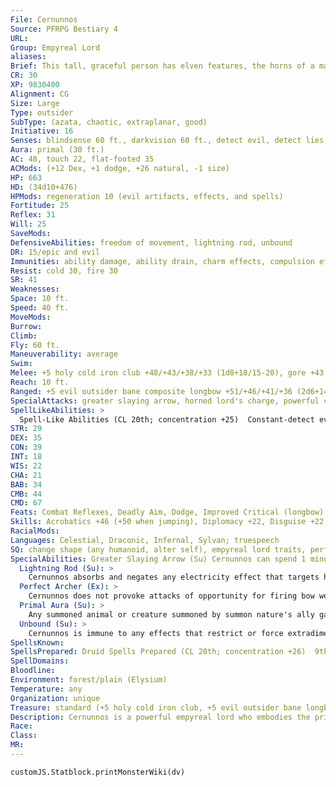 ```yaml
---
File: Cernunnos
Source: PFRPG Bestiary 4
URL: 
Group: Empyreal Lord
aliases: 
Brief: This tall, graceful person has elven features, the horns of a majestic stag and a piercing, ageless stare.
CR: 30
XP: 9830400
Alignment: CG
Size: Large
Type: outsider
SubType: (azata, chaotic, extraplanar, good)
Initiative: 16
Senses: blindsense 60 ft., darkvision 60 ft., detect evil, detect lies, detect poison, low-light vision, true seeing; Perception +43
Aura: primal (30 ft.)
AC: 48, touch 22, flat-footed 35
ACMods: (+12 Dex, +1 dodge, +26 natural, -1 size)
HP: 663
HD: (34d10+476)
HPMods: regeneration 10 (evil artifacts, effects, and spells)
Fortitude: 25
Reflex: 31
Will: 25
SaveMods: 
DefensiveAbilities: freedom of movement, lightning rod, unbound
DR: 15/epic and evil
Immunities: ability damage, ability drain, charm effects, compulsion effects, death effects, electricity, energy drain, petrification
Resist: cold 30, fire 30
SR: 41
Weaknesses: 
Space: 10 ft.
Speed: 40 ft.
MoveMods: 
Burrow: 
Climb: 
Fly: 60 ft.
Maneuverability: average
Swim: 
Melee: +5 holy cold iron club +48/+43/+38/+33 (1d8+18/15-20), gore +43 (2d8+18)
Reach: 10 ft.
Ranged: +5 evil outsider bane composite longbow +51/+46/+41/+36 (2d6+14/19-20/x4)
SpecialAttacks: greater slaying arrow, horned lord's charge, powerful charge (gore, 4d8+13 and horned lord's charge), wild shape (as 20th level druid)
SpellLikeAbilities: >
  Spell-Like Abilities (CL 20th; concentration +25)  Constant-detect evil, detect lies, detect poison, freedom of movement, true seeing  At Will-greater teleport, haste*, true strike*  3/day-break enchantment*, breath of life*, dimensional anchor (DC 19)  1/day-discern location, mage's disjunction* (DC 24), time stop*^[*: can use mythic version in their realm]
STR: 29
DEX: 35
CON: 39
INT: 18
WIS: 22
CHA: 21
BAB: 34
CMB: 44
CMD: 67
Feats: Combat Reflexes, Deadly Aim, Dodge, Improved Critical (longbow), Improved Critical (scimitar), Improved Initiative, Improved Precise Shot, Mobility, Point-Blank Shot, Power Attack, Precise Shot, Quick Draw, Rapid Shot, Shot on the Run, Weapon Focus (club), Weapon Focus (gore), Weapon Focus (longbow)
Skills: Acrobatics +46 (+50 when jumping), Diplomacy +22, Disguise +22, Fly +10, Handle Animal +22, Intimidate +22, Knowledge (geography) +24, Knowledge (nature) +24, Knowledge (planes) +24, Knowledge (religion) +21, Perception +43, Ride +32, Sense Motive +43, Stealth +45, Survival +43, Swim +26
RacialMods: 
Languages: Celestial, Draconic, Infernal, Sylvan; truespeech
SQ: change shape (any humanoid, alter self), empyreal lord traits, perfect archer, seed of life
SpecialAbilities: Greater Slaying Arrow (Su) Cernunnos can spend 1 minute crafting any kind of greater slaying arrow (DC 32). He can have only one such arrow at a time, and it only functions for him. The save DC is Charisma-based.  Horned Lord's Charge (Ex) An opponent hit by Cernunnos's powerful charge must succeed at a DC 39 Fort save or be exhausted, sickened, or stunned (Cernunnos's choice) for 1d4 rounds. The save DC is Constitution-based.
  Lightning Rod (Su): >
    Cernunnos absorbs and negates any electricity effect that targets him or includes him in its area. As an immediate action on his next turn, he can release this energy to grant the shock weapon special ability to all weapons wielded by his allies within 30 feet for 1 round.
  Perfect Archer (Ex): >
    Cernunnos does not provoke attacks of opportunity for firing bow weapons in melee. He threatens squares out to his normal reach when wielding a bow. He automatically creates arrows when firing a bow and treats any bow he wields as if it had a range increment of 500 feet.
  Primal Aura (Su): >
    Any summoned animal or creature summoned by summon nature's ally gains a +4 enhancement bonus to its Strength and Constitution while within Cernunnos's aura. Any such creature summoned within his aura obeys him as if he had summoned it (if given conflicting orders, the creature obeys Cernunnos instead of its summoner).  Spells Cernunnos casts spells as 20th-level druid.
  Unbound (Su): >
    Cernunnos is immune to any effects that restrict or force extradimensional movement upon him, such as banishment or dimensional anchor. He may allow these effects to affect him.
SpellsKnown: 
SpellsPrepared: Druid Spells Prepared (CL 20th; concentration +26)  9th-elemental swarm, foresight, summon nature's ally IX (2)  8th-control plants (DC 24), repel metal or stone, sunburst (DC 24), whirlwind (DC 24)  7th-control weather, creeping doom (DC 23), heal, sunbeam (DC 23)  6th-antilife shell, greater dispel magic (2), move earth, wall of stone (DC 22)  5th-atonement, baleful polymorph (DC 21), deathward, transmute rock to mud, wall of thorns  4th-cure serious wounds (2), freedom of movement, rusting grasp, true formAPG (DC 20)  3rd-call lightning (DC 19), cure moderate wounds, neutralize poison (2), remove disease  2nd-chill metal (DC 18), fog cloud, heat metal (DC 18), lesser restoration, resist energy (2)  1st-calm animals (DC 17, 2), cure light wounds (2), pass without trace (2)  0-create water, mending, purify food and drink, read magic
SpellDomains: 
Bloodline: 
Environment: forest/plain (Elysium)
Temperature: any
Organization: unique
Treasure: standard (+5 holy cold iron club, +5 evil outsider bane longbow, other treasure)
Description: Cernunnos is a powerful empyreal lord who embodies the primeval force of nature as well as its wildness. He surrounds himself with counselors and advisors from all of the celestial races. Although he rarely makes a rash decision, he occasionally lets anger overwhelm his better judgment, even going so far as to swear personal vendettas against specific demon lords or archdevils. A peerless archer and hunter, in such moments of vengeance Cernunnos is tempted to visit Hell or the Abyss to personally exact his revenge. His preference for decisive action against enemies puts Cernunnos at odds with Korada. Though Cernunnos agrees that even the wickedest souls can seek redemption, he worries that lives would be lost in the time it would take to allow a fiend to seek enlightenment. The Horned Lord appears as a tall and muscular humanoid with elven features, tan skin, and a pair of antlers growing from his brow. Cernunnos dresses in simple clothes and leathers, died in natural colors but typically woven or worked with motifs of birds in flight or leaping animals. On Elysium, Cernunnos dwells in an expansive palace constructed of interwoven trees and capped with lush foliage. Known as Briarbough, this sprawling complex of gardens and pools is his seat of power and a place of healing where celestials and good mortals come to have their most grievous wounds tended. Beyond lies hundreds of miles of pristine forest and plains; animals killed here are reborn the next day, fully healed. In times of war, Briarbough serves as a headquarters and hospital for good outsiders. When not in Elysium, Cernunnos works with other celestial races to stem the spread of evil throughout the cosmos. Recognizing that-despite his power-he is still only one person, the Horned Lord uses his abilities to strengthen and bolster those already allied against darkness, training marshals and emissaries to work as his agents in the mortal and fey worlds. He favors druids and rangers-archers in particular-among his devotees. In combat, Cernunnos uses stealth and range to draw enemies to terrain of his choosing. The Empyreal Lord then uses his magic to further shape the battlefield to hamper his foes before closing for melee.   CERNUNNOS'S FAITH Good fey, intelligent plant creatures, and mortal rangers and druids worship Cernunnos. Elven fighters and rogues often view him as a patron of luck and good fortune, but others pray to him for strength against evil. His sacred places are secluded groves, waterfalls, and deep forests. Cernunnos's holy symbol is the head of a stag, ram or similar horned creature with torcs or rings hanging from its horns. His favored weapon is the longbow. He grants access to the Animal, Chaos, Good, and Plant domains, and access to the Azata, Feather, Fur, and Growth subdomains.
Race: 
Class: 
MR: 
---
```

```dataviewjs
customJS.Statblock.printMonsterWiki(dv)
```
